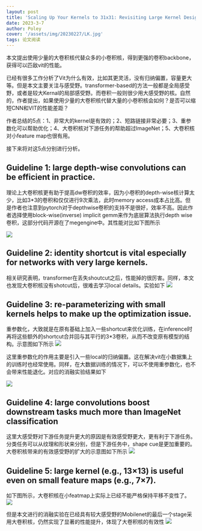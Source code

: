 ```yaml
---
layout: post
title: 'Scaling Up Your Kernels to 31x31: Revisiting Large Kernel Design in CNNs'
date: 2023-3-7
author: Poley
cover: '/assets/img/20230227/LK.jpg'
tags: 论文阅读  
---
```


本文提出使用少量的大卷积核代替众多的小卷积核，得到更强的卷积backbone，获得可以匹敌vit的性能。

已经有很多工作分析了Vit为什么有效，比如其更灵活，没有归纳偏置，容量更大等。但是本文主要关注与感受野。transformer-based的方法一般都是全局感受野，或者是较大Kernal的局部感受野。而卷积一般则很少用大感受野的核。自然的，作者提出，如果使用少量的大卷积核代替大量的小卷积核会如何？是否可以缩短CNN和VIT的性能差距？

作者总结的5点：1、非常大的kernel是有效的；2、短路链接非常必要；3、重参数化可以帮助优化；4、大卷积核对下游任务的帮助超过ImageNet；5、大卷积核对小feature map也很有用。

接下来将对这5点分别进行分析。

## Guideline 1: large depth-wise convolutions can be efficient in practice.

理论上大卷积核更有助于提高dw卷积的效率，因为小卷积的depth-wise核计算太少，比如3*3的卷积和仅仅进行9次乘法，此时memory access成本占比高。但是作者也注意到pytorch对于depthwise卷积的支持不是很好，效率不高。因此作者选择使用block-wise(inverse) implicit gemm来作为底层算法执行depth wise卷积，这部分代码开源在了megengine中。其性能对比如下图所示

![](/assets/img/20230227/LKT1.jpg)

## Guideline 2: identity shortcut is vital especially for networks with very large kernels.

相关研究表明，transformer在丢失shoutcut之后，性能掉的很厉害。同样，本文也发现大卷积核没有shotcut后，很难去学习local details。实验如下
![](/assets/img/20230227/LKT2.jpg)

## Guideline 3: re-parameterizing with small kernels helps to make up the optimization issue.

重参数化，大致就是在原有基础上加入一些shortcut来优化训练，在inference时再将这些额外的shortcut合并回与其平行的3*3卷积，从而不改变原有模型的结构。示意图如下所示
![](/assets/img/20230227/LKF2.jpg)

这里重参数化的作用主要是引入一些local的归纳偏置。这在解决vit在小数据集上的训练时也经常使用。同样，在大数据训练的情况下，可以不使用重参数化，也不会带来性能退化。对应的消融实验结果如下

![](/assets/img/20230227/LKT3.jpg)

## Guideline 4: large convolutions boost downstream tasks much more than ImageNet classification

这里大感受野对下游任务提升更大的原因是有效感受野更大，更有利于下游任务。
分类任务可以从纹理和形状来分别，但是下游任务中，shape cue是更加重要的。大卷积核带来的有效感受野的扩大的示意图如下所示
![](/assets/img/20230227/LKF1.jpg)

## Guideline 5: large kernel (e.g., 13×13) is useful even on small feature maps (e.g., 7×7).

如下图所示，大卷积核在小featmap上实际上已经不能严格保持平移不变性了。
![](/assets/img/20230227/LKF3.jpg)

但是本文进行的消融实验在已经具有较大感受野的Mobilenet的最后一个stage采用大卷积核，仍然实现了显著的性能提升，体现了大卷积核的有效性
![](/assets/img/20230227/LKT4.jpg)